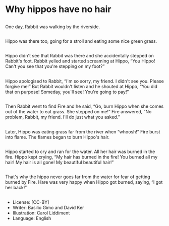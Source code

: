 # Why hippos have no hair

##
One day, Rabbit was walking by
the riverside.

##
Hippo was there too, going for a
stroll and eating some nice
green grass.

##
Hippo didn't see that Rabbit
was there and she accidentally
stepped on Rabbit's foot.
Rabbit yelled and started
screaming at Hippo, “You
Hippo! Can't you see that
you're stepping on my foot?”

##
Hippo apologised to Rabbit,
“I'm so sorry, my friend. I didn't
see you. Please forgive me!”
But Rabbit wouldn't listen and
he shouted at Hippo, “You did
that on purpose! Someday,
you'll see! You're going to pay!”

##
Then Rabbit went to find Fire and he said, “Go, burn Hippo when she comes out
of the water to eat grass. She stepped on me!”
Fire answered, “No problem, Rabbit, my friend. I'll do just what you asked.”

##
Later, Hippo was eating grass
far from the river when
“whoosh!” Fire burst into flame.
The flames began to burn
Hippo's hair.

##
Hippo started to cry and ran for
the water. All her hair was
burned in the fire.
Hippo kept crying, “My hair has
burned in the fire! You burned
all my hair! My hair is all gone!
My beautiful beautiful hair!”

##
That's why the hippo never goes far from the water for fear of getting burned by
Fire.
Hare was very happy when Hippo got burned, saying, “I got her back!”

##
* License: [CC-BY]
* Writer: Basilio Gimo and David Ker
* Illustration: Carol Liddiment
* Language: English
